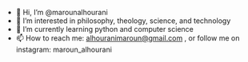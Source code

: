 - 👋 Hi, I’m @marounalhourani
- 👀 I’m interested in philosophy, theology, science, and technology
- 🌱 I’m currently learning python and computer science
- 📫 How to reach me: alhouranimaroun@gmail.com , or follow me on instagram: maroun_alhourani

<!---
marounalhourani/marounalhourani is a ✨ special ✨ repository because its `README.md` (this file) appears on your GitHub profile.
You can click the Preview link to take a look at your changes.
--->
